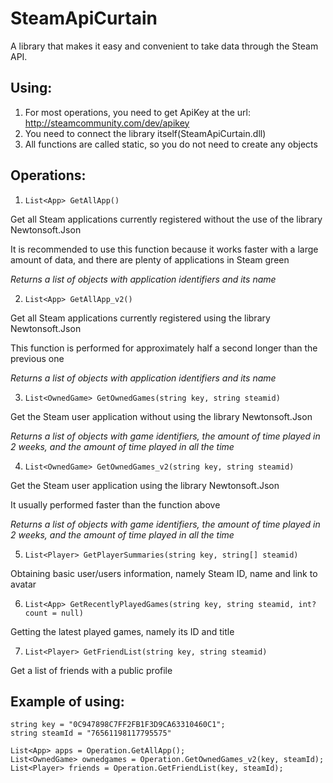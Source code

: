# SteamApiCurtain
A library that makes it easy and convenient to take data through the Steam API.

## Using:
1. For most operations, you need to get ApiKey at the url: http://steamcommunity.com/dev/apikey
2. You need to connect the library itself(SteamApiCurtain.dll)
3. All functions are called static, so you do not need to create any objects

## Operations:

1. ```List<App> GetAllApp()```

Get all Steam applications currently registered without the use of the library Newtonsoft.Json

It is recommended to use this function because it works faster with a large amount of data, and there are plenty of applications in Steam green

*Returns a list of objects with application identifiers and its name*

2. ```List<App> GetAllApp_v2()```

Get all Steam applications currently registered using the library Newtonsoft.Json

This function is performed for approximately half a second longer than the previous one

*Returns a list of objects with application identifiers and its name*

3. ```List<OwnedGame> GetOwnedGames(string key, string steamid)```

Get the Steam user application without using the library Newtonsoft.Json

*Returns a list of objects with game identifiers, the amount of time played in 2 weeks, and the amount of time played in all the time*

4. ```List<OwnedGame> GetOwnedGames_v2(string key, string steamid)```

Get the Steam user application using the library Newtonsoft.Json

It usually performed faster than the function above

*Returns a list of objects with game identifiers, the amount of time played in 2 weeks, and the amount of time played in all the time*

5. ```List<Player> GetPlayerSummaries(string key, string[] steamid)```

Obtaining basic user/users information, namely Steam ID, name and link to avatar

6. ```List<App> GetRecentlyPlayedGames(string key, string steamid, int? count = null)```

Getting the latest played games, namely its ID and title

7. ```List<Player> GetFriendList(string key, string steamid)```

Get a list of friends with a public profile

## Example of using:
```
string key = "0C947898C7FF2FB1F3D9CA63310460C1";
string steamId = "76561198117795575"

List<App> apps = Operation.GetAllApp();
List<OwnedGame> ownedgames = Operation.GetOwnedGames_v2(key, steamId);
List<Player> friends = Operation.GetFriendList(key, steamId);
```
